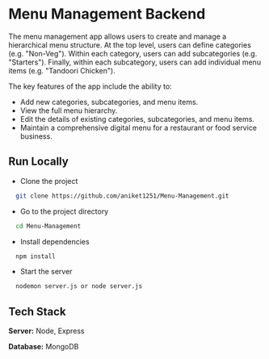 
# Menu Management Backend
The menu management app allows users to create and manage a hierarchical menu structure. At the top level, users can define categories (e.g. "Non-Veg"). Within each category, users can add subcategories (e.g. "Starters"). Finally, within each subcategory, users can add individual menu items (e.g. "Tandoori Chicken").

The key features of the app include the ability to:

* Add new categories, subcategories, and menu items.
* View the full menu hierarchy.
* Edit the details of existing categories, subcategories, and menu items.
* Maintain a comprehensive digital menu for a restaurant or food service business.




## Run Locally

* Clone the project

```bash
  git clone https://github.com/aniket1251/Menu-Management.git
```

* Go to the project directory

```bash
  cd Menu-Management
```

* Install dependencies

```bash
  npm install
```

* Start the server

```bash
  nodemon server.js or node server.js
```


## Tech Stack

**Server:** Node, Express

**Database:** MongoDB
